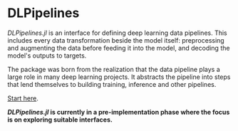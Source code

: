 # DLPipelines

*DLPipelines.jl* is an interface for defining deep learning data pipelines. This includes every data transformation beside the model itself: preprocessing and augmenting the data before feeding it into the model, and decoding the model's outputs to targets.

The package was born from the realization that the data pipeline plays a large role in many deep learning projects. It abstracts the pipeline into steps that lend themselves to building training, inference and other pipelines.

[Start here](docs/introduction.md).

***DLPipelines.jl* is currently in a pre-implementation phase where the focus is on exploring suitable interfaces.**